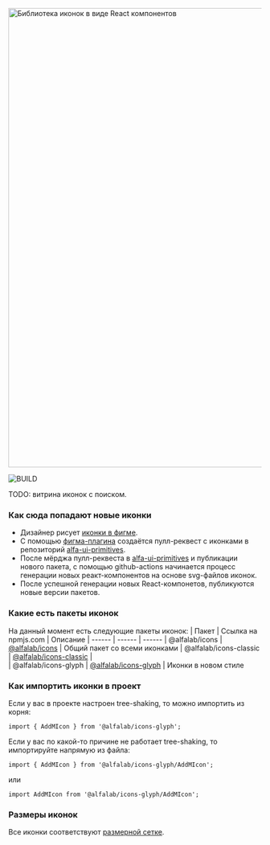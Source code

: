 <p class="readme-header"><img width="914" alt="Библиотека иконок в виде React компонентов" src="https://user-images.githubusercontent.com/109410/82576705-a987c800-9b92-11ea-889d-dd3f04d13662.png"></p>

![BUILD](https://github.com/alfa-laboratory/icons/workflows/BUILD/badge.svg?branch=master&event=repository_dispatch)

TODO: витрина иконок с поиском.

### Как сюда попадают новые иконки
- Дизайнер рисует [иконки в фигме](https://www.figma.com/file/QoGuPDB1hAMoMMqsQQ4Mx7lB/Icons?node-id=3882%3A144).
- С помощью [фигма-плагина](https://www.figma.com/community/plugin/822773501021259599/Publish-Icons) создаётся пулл-реквест с иконками в репозиторий [alfa-ui-primitives](https://github.com/alfa-laboratory/alfa-ui-primitives).
- После мёрджа пулл-реквеста в [alfa-ui-primitives](https://github.com/alfa-laboratory/alfa-ui-primitives) и публикации нового пакета, с помощью github-actions начинается процесс генерации новых реакт-компонентов на основе svg-файлов иконок.
- После успешной генерации новых React-компонетов, публикуются новые версии пакетов.

### Какие есть пакеты иконок
На данный момент есть следующие пакеты иконок:
| Пакет | Ссылка на npmjs.com | Описание
| ------ | ------ | ------
| @alfalab/icons | [@alfalab/icons](https://www.npmjs.com/package/@alfalab/icons) | Общий пакет со всеми иконками
| @alfalab/icons-classic | [@alfalab/icons-classic](https://www.npmjs.com/package/@alfalab/icons-classic) |  
| @alfalab/icons-glyph | [@alfalab/icons-glyph](https://www.npmjs.com/package/@alfalab/icons-glyph) |  Иконки в новом стиле

### Как импортить иконки в проект
Если у вас в проекте настроен tree-shaking, то можно импортить из корня:

`import { AddMIcon } from '@alfalab/icons-glyph';`

Если у вас по какой-то причине не работает tree-shaking, то импортируйте напрямую из файла:

`import { AddMIcon } from '@alfalab/icons-glyph/AddMIcon';`

или

`import AddMIcon from '@alfalab/icons-glyph/AddMIcon';`

### Размеры иконок
Все иконки соответствуют [размерной сетке](https://github.com/alfa-laboratory/alfa-ui-primitives/wiki/%D0%A2%D1%80%D0%B5%D0%B1%D0%BE%D0%B2%D0%B0%D0%BD%D0%B8%D1%8F-%D0%BA-%D0%B8%D0%BA%D0%BE%D0%BD%D0%BA%D0%B0%D0%BC).
